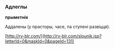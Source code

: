 ### Адлеглы
**прыметнік**

Аддалены (у прасторы, часе, па ступені развіцця).

<a rel="author">[http://rv-blr.com/](http://rv-blr.com/slounik.jsp?letterId=0&maskId=0&pageId=131)</a>
